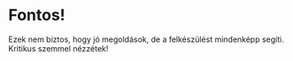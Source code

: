 # Fontos!

Ezek nem biztos, hogy jó megoldások, de a felkészülést mindenképp segíti. Kritikus szemmel nézzétek!
